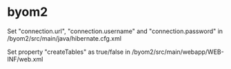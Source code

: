 # byom2

Set "connection.url", "connection.username" and "connection.password" in /byom2/src/main/java/hibernate.cfg.xml
 
Set property "createTables" as true/false in /byom2/src/main/webapp/WEB-INF/web.xml

